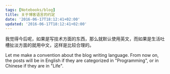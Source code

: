 ```yaml
---
tags: [Notebooks/blog]
title: 关于博客语言的约定
date: '2016-06-17T18:12:41+02:00'
updated: '2016-06-17T18:12:41+02:00'
---
```


我觉得今后呢，如果是写技术方面的东西，那么就默认使用英文，而如果是生活吐槽扯淡方面的就用中文，这样是比较合理的。

Let me make a convention about the blog writing language. From now on, the posts will be in English if they are categorized in "Programming", or in Chinese if they are in "Life".